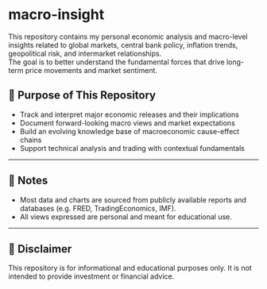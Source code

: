 # macro-insight
This repository contains my personal economic analysis and macro-level insights related to global markets, central bank policy, inflation trends, geopolitical risk, and intermarket relationships.  
The goal is to better understand the fundamental forces that drive long-term price movements and market sentiment.

## 🎯 Purpose of This Repository

- Track and interpret major economic releases and their implications  
- Document forward-looking macro views and market expectations  
- Build an evolving knowledge base of macroeconomic cause-effect chains  
- Support technical analysis and trading with contextual fundamentals

---

## 🧠 Notes

- Most data and charts are sourced from publicly available reports and databases (e.g. FRED, TradingEconomics, IMF).  
- All views expressed are personal and meant for educational use.

---

## 📌 Disclaimer

This repository is for informational and educational purposes only. It is not intended to provide investment or financial advice.

